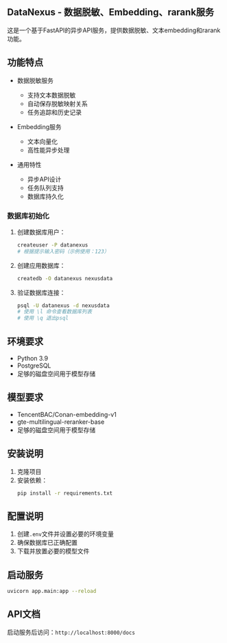 ## DataNexus - 数据脱敏、Embedding、rarank服务

这是一个基于FastAPI的异步API服务，提供数据脱敏、文本embedding和rarank功能。

## 功能特点

- 数据脱敏服务
  - 支持文本数据脱敏
  - 自动保存脱敏映射关系
  - 任务追踪和历史记录

- Embedding服务
  - 文本向量化
  - 高性能异步处理

- 通用特性
  - 异步API设计
  - 任务队列支持
  - 数据库持久化

### 数据库初始化

1. 创建数据库用户：
   ```bash
   createuser -P datanexus
   # 根据提示输入密码（示例使用：123）
   ```

2. 创建应用数据库：
   ```bash
   createdb -O datanexus nexusdata
   ```

3. 验证数据库连接：
   ```bash
   psql -U datanexus -d nexusdata
   # 使用 \l 命令查看数据库列表
   # 使用 \q 退出psql
   ```

## 环境要求

- Python 3.9
- PostgreSQL
- 足够的磁盘空间用于模型存储

## 模型要求

- TencentBAC/Conan-embedding-v1
- gte-multilingual-reranker-base
- 足够的磁盘空间用于模型存储

## 安装说明

1. 克隆项目
2. 安装依赖：
   ```bash
   pip install -r requirements.txt

## 配置说明

1. 创建`.env`文件并设置必要的环境变量
2. 确保数据库已正确配置
3. 下载并放置必要的模型文件

## 启动服务

```bash
uvicorn app.main:app --reload
```

## API文档

启动服务后访问：`http://localhost:8000/docs`
